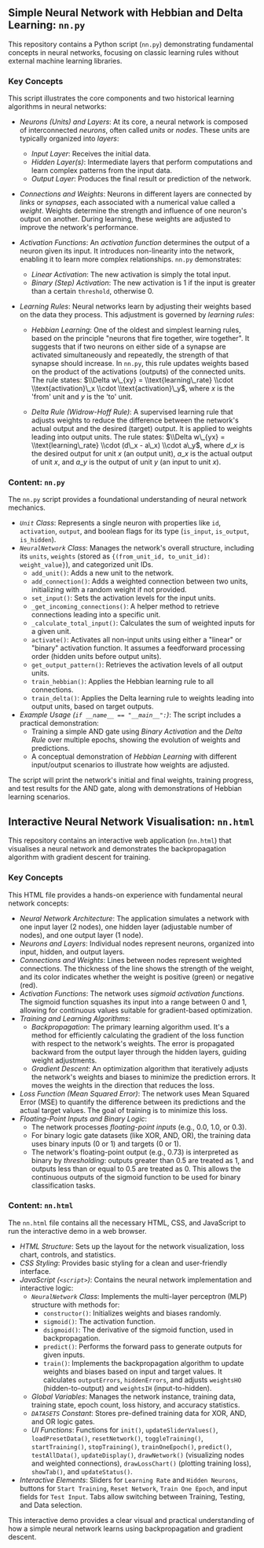 
## Simple Neural Network with Hebbian and Delta Learning: `nn.py`

This repository contains a Python script (`nn.py`) demonstrating fundamental concepts
in neural networks, focusing on classic learning rules without external machine learning libraries.


### Key Concepts

This script illustrates the core components and two historical learning algorithms in neural networks:

  * *Neurons (Units) and Layers*: At its core, a neural network is composed of interconnected *neurons*,
  often called *units* or *nodes*. These units are typically organized into *layers*:

      * *Input Layer*: Receives the initial data.
      * *Hidden Layer(s)*: Intermediate layers that perform computations and learn complex patterns from the input data.
      * *Output Layer*: Produces the final result or prediction of the network.

  * *Connections and Weights*: Neurons in different layers are connected by *links* or *synapses*, each
  associated with a numerical value called a *weight*. Weights determine the strength and influence of
  one neuron's output on another. During learning, these weights are adjusted to improve the network's performance.

  * *Activation Functions*: An *activation function* determines the output of a neuron given its input.
  It introduces non-linearity into the network, enabling it to learn more complex relationships. `nn.py` demonstrates:

      * *Linear Activation*: The new activation is simply the total input.
      * *Binary (Step) Activation*: The new activation is 1 if the input is greater than a certain `threshold`, otherwise 0.

  * *Learning Rules*: Neural networks learn by adjusting their weights based on the data they process.
  This adjustment is governed by *learning rules*:

      * *Hebbian Learning*: One of the oldest and simplest learning rules, based on the principle "neurons that fire together, wire together". It suggests that if two neurons on either side of a synapse are activated simultaneously and repeatedly, the strength of that synapse should increase. In `nn.py`, this rule updates weights based on the product of the activations (outputs) of the connected units. The rule states: $\\Delta w\_{xy} = \\text{learning\_rate} \\cdot \\text{activation}\_x \\cdot \\text{activation}\_y$, where $x$ is the 'from' unit and $y$ is the 'to' unit.

      * *Delta Rule (Widrow-Hoff Rule)*: A supervised learning rule that adjusts weights to reduce the difference between the network's actual output and the desired (target) output. It is applied to weights leading into output units. The rule states: $\\Delta w\_{yx} = \\text{learning\_rate} \\cdot (d\_x - a\_x) \\cdot a\_y$, where $d\_x$ is the desired output for unit $x$ (an output unit), $a\_x$ is the actual output of unit $x$, and $a\_y$ is the output of unit $y$ (an input to unit $x$).


### Content: `nn.py`

The `nn.py` script provides a foundational understanding of neural network mechanics.

  * *`Unit` Class*: Represents a single neuron with properties like `id`, `activation`, `output`, and boolean flags for its type (`is_input`, `is_output`, `is_hidden`).
  * *`NeuralNetwork` Class*: Manages the network's overall structure, including its `units`, `weights` (stored as `{(from_unit_id, to_unit_id): weight_value}`), and categorized unit IDs.
      * `add_unit()`: Adds a new unit to the network.
      * `add_connection()`: Adds a weighted connection between two units, initializing with a random weight if not provided.
      * `set_input()`: Sets the activation levels for the input units.
      * `_get_incoming_connections()`: A helper method to retrieve connections leading into a specific unit.
      * `_calculate_total_input()`: Calculates the sum of weighted inputs for a given unit.
      * `activate()`: Activates all non-input units using either a "linear" or "binary" activation function. It assumes a feedforward processing order (hidden units before output units).
      * `get_output_pattern()`: Retrieves the activation levels of all output units.
      * `train_hebbian()`: Applies the Hebbian learning rule to all connections.
      * `train_delta()`: Applies the Delta learning rule to weights leading into output units, based on target outputs.
  * *Example Usage (`if __name__ == "__main__":`)*: The script includes a practical demonstration:
      * Training a simple AND gate using *Binary Activation* and the *Delta Rule* over multiple epochs, showing the evolution of weights and predictions.
      * A conceptual demonstration of *Hebbian Learning* with different input/output scenarios to illustrate how weights are adjusted.

The script will print the network's initial and final weights, training progress, and test results for the AND gate, along with demonstrations of Hebbian learning scenarios.



## Interactive Neural Network Visualisation: `nn.html`

This repository contains an interactive web application (`nn.html`) that visualises a neural network and demonstrates
the backpropagation algorithm with gradient descent for training.


### Key Concepts

This HTML file provides a hands-on experience with fundamental neural network concepts:

  * *Neural Network Architecture*: The application simulates a network with one input layer (2 nodes), one hidden layer (adjustable number of nodes), and one output layer (1 node).
  * *Neurons and Layers*: Individual nodes represent neurons, organized into input, hidden, and output layers.
  * *Connections and Weights*: Lines between nodes represent weighted connections. The thickness of the line shows the strength of the weight, and its color indicates whether the weight is positive (green) or negative (red).
  * *Activation Functions*: The network uses *sigmoid activation functions*. The sigmoid function squashes its input into a range between 0 and 1, allowing for continuous values suitable for gradient-based optimization.
  * *Training and Learning Algorithms*:
      * *Backpropagation*: The primary learning algorithm used. It's a method for efficiently calculating the gradient of the loss function with respect to the network's weights. The error is propagated backward from the output layer through the hidden layers, guiding weight adjustments.
      * *Gradient Descent*: An optimization algorithm that iteratively adjusts the network's weights and biases to minimize the prediction errors. It moves the weights in the direction that reduces the loss.
  * *Loss Function (Mean Squared Error)*: The network uses Mean Squared Error (MSE) to quantify the difference between its predictions and the actual target values. The goal of training is to minimize this loss.
  * *Floating-Point Inputs and Binary Logic*:
      * The network processes *floating-point inputs* (e.g., 0.0, 1.0, or 0.3).
      * For binary logic gate datasets (like XOR, AND, OR), the training data uses binary inputs (0 or 1) and targets (0 or 1).
      * The network's floating-point output (e.g., 0.73) is interpreted as binary by *thresholding*: outputs greater than 0.5 are treated as 1, and outputs less than or equal to 0.5 are treated as 0. This allows the continuous outputs of the sigmoid function to be used for binary classification tasks.


### Content: `nn.html`

The `nn.html` file contains all the necessary HTML, CSS, and JavaScript to run the interactive demo in a web browser.

  * *HTML Structure*: Sets up the layout for the network visualization, loss chart, controls, and statistics.
  * *CSS Styling*: Provides basic styling for a clean and user-friendly interface.
  * *JavaScript (`<script>`)*: Contains the neural network implementation and interactive logic:
      * *`NeuralNetwork` Class*: Implements the multi-layer perceptron (MLP) structure with methods for:
          * `constructor()`: Initializes weights and biases randomly.
          * `sigmoid()`: The activation function.
          * `dsigmoid()`: The derivative of the sigmoid function, used in backpropagation.
          * `predict()`: Performs the forward pass to generate outputs for given inputs.
          * `train()`: Implements the backpropagation algorithm to update weights and biases based on input and target values. It calculates `outputErrors`, `hiddenErrors`, and adjusts `weightsHO` (hidden-to-output) and `weightsIH` (input-to-hidden).
      * *Global Variables*: Manages the network instance, training data, training state, epoch count, loss history, and accuracy statistics.
      * *`DATASETS` Constant*: Stores pre-defined training data for XOR, AND, and OR logic gates.
      * *UI Functions*: Functions for `init()`, `updateSliderValues()`, `loadPresetData()`, `resetNetwork()`, `toggleTraining()`, `startTraining()`, `stopTraining()`, `trainOneEpoch()`, `predict()`, `testAllData()`, `updateDisplay()`, `drawNetwork()` (visualizing nodes and weighted connections), `drawLossChart()` (plotting training loss), `showTab()`, and `updateStatus()`.
  * *Interactive Elements*: Sliders for `Learning Rate` and `Hidden Neurons`, buttons for `Start Training`, `Reset Network`, `Train One Epoch`, and input fields for `Test Input`. Tabs allow switching between Training, Testing, and Data selection.

This interactive demo provides a clear visual and practical understanding of how a simple neural network
learns using backpropagation and gradient descent.

